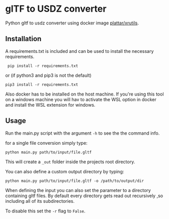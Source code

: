 # glTF to USDZ converter
Python gltf to usdz converter using docker image <a href='https://hub.docker.com/r/plattar/python-xrutils'>plattar/xrutils</a>.

## Installation

A requirements.txt is included and can be used to install the necessary requirements.

```shell
 pip install -r requirements.txt 
```
 
 or (if python3 and pip3 is not the default)
 
 ```shell
 pip3 install -r requirements.txt
```

Also docker has to be installed on the host machine. If you're using this tool on a windows machine you will hav to activate the WSL option 
in docker and install the WSL extension for windows.

## Usage

Run the main.py script with the argument `-h` to see the the command info. 

for a single file conversion simply type: 

```shell
python main.py path/to/input/file.gltf
```
This will create a `_out` folder inside the projects root directory.

You can also define a custom output directory by typing: 
```shell
python main.py path/to/input/file.gltf -o /path/to/output/dir
```

When defining the input you can also set the parameter to a directory containing gltf files. By default every directory gets read out recursively 
,so including all of its subdirectories.

To disable this set the `-r` flag to `False`.

